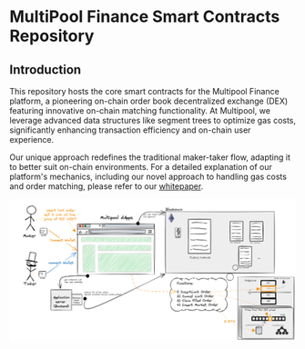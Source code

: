 # MultiPool Finance Smart Contracts Repository

## Introduction

This repository hosts the core smart contracts for the Multipool Finance platform, a pioneering on-chain order book decentralized exchange (DEX) featuring innovative on-chain matching functionality. At Multipool, we leverage advanced data structures like segment trees to optimize gas costs, significantly enhancing transaction efficiency and on-chain user experience.

Our unique approach redefines the traditional maker-taker flow, adapting it to better suit on-chain environments. For a detailed explanation of our platform's mechanics, including our novel approach to handling gas costs and order matching, please refer to our [whitepaper](https://whitepaper.multipool.finance/).

![Multipool Finance](./doc/diagram-2.png)
